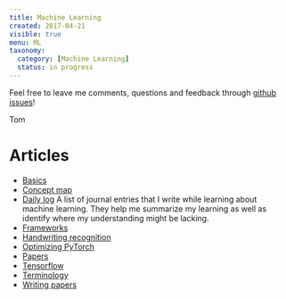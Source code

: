 ```yaml
---
title: Machine Learning
created: 2017-04-21
visible: true
menu: ML
taxonomy:
  category: [Machine Learning]
  status: in progress
---
```


Feel free to leave me comments, questions and feedback through [github issues](https://github.com/tomzx/blog.tomrochette.com-content/issues)!

Tom

# Articles
* [Basics](basics)
* [Concept map](https://github.com/tomzx/machine-learning-concept-map)
* [Daily log](daily-log) A list of journal entries that I write while learning about machine learning. They help me summarize my learning as well as identify where my understanding might be lacking.
* [Frameworks](frameworks)
* [Handwriting recognition](handwriting-recognition)
* [Optimizing PyTorch](optimizing-pytorch)
* [Papers](papers)
* [Tensorflow](tensorflow)
* [Terminology](terminology)
* [Writing papers](writing-papers)
